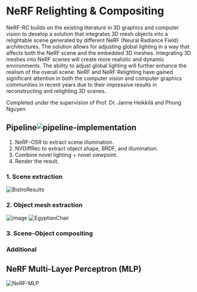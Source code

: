 # NeRF Relighting & Compositing
NeRF-RC builds on the existing literature in 3D graphics and computer vision to develop a solution that integrates 3D mesh objects into a relightable scene generated by different NeRF (Neural Radiance Field) architectures. The solution allows for adjusting global lighting in a way that affects both the NeRF scene and the embedded 3D meshes. Integrating 3D meshes into NeRF scenes will create more realistic and dynamic environments. The ability to adjust global lighting will further enhance the realism of the overall scene. NeRF and NeRF Relighting have gained significant attention in both the computer vision and computer graphics communities in recent years due to their impressive results in reconstructing and relighting 3D scenes.

Completed under the supervision of Prof. Dr. Janne Heikkilä and Phong Nguyen

## Pipeline![pipeline-implementation](https://github.com/SherifGabr/NeRF-RC/assets/20493629/fff93102-6059-4fb6-b676-b8713d26e744)

1. NeRF-OSR to extract scene illumination.
2. NVDiffRec to extract object shape, BRDF, and illumination.
3. Combine novel lighting + novel viewpoint.
4. Render the result.

### 1. Scene extraction
![BistroResults](https://github.com/SherifGabr/NeRF-RC/assets/20493629/990b16b5-350b-42b2-8a5c-6c8dcaba80b6)

### 2. Object mesh extraction
![image](https://user-images.githubusercontent.com/20493629/216842943-edb20743-04ec-4c84-9991-63c31aaa75d4.png)
![EgyptianChair](https://github.com/SherifGabr/NeRF-RC/assets/20493629/eeeb45bb-3da9-42c0-a715-79a5a5c099ae)

### 3. Scene-Object compositing

### Additional
## NeRF Multi-Layer Perceptron (MLP)
![NeRF-MLP](https://github.com/SherifGabr/NeRF-RC/assets/20493629/473f459c-221c-4316-bbae-30467240d639)
